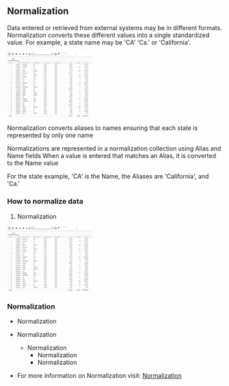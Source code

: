 ## Normalization
Data entered or retrieved from external systems may be in different formats. Normalization converts these different values into a single standardized value.
For example, a state name may be 'CA' 'Ca.' or 'California'.

<img src="../assets/normalization_1.png"  style="width:200px" class="border"></img>

Normalization converts aliases to names ensuring that each state is represented by only one name

Normalizations are represented in a normalization collection using Alias and Name fields
When a value is entered that matches an Alias, it is converted to the Name value

For the state example, 'CA' is the Name, the Aliases are 'California', and 'Ca.'

### How to normalize data
1. Normalization

<img src="../assets/normalization_1.png"  style="width:200px" class="border"></img>



### Normalization
* Normalization
* Normalization
    * Normalization
      * Normalization
      * Normalization

* For more information on Normalization visit: [Normalization](/docs/how_to/Normalization.md)
